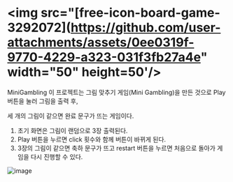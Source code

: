 
# <img src="[free-icon-board-game-3292072](https://github.com/user-attachments/assets/0ee0319f-9770-4229-a323-031f3fb27a4e" width="50" height=50'/>
MiniGambling
이 프로젝트는 그림 맞추기 게임(Mini Gambling)을 만든 것으로 Play 버튼을 눌러 그림을 출력 후, 

세 개의 그림이 같으면 완료 문구가 뜨는 게임이다.

1. 초기 화면은 그림이 랜덤으로 3장 출력된다.
2. Play 버튼을 누르면 click 횟수와 함께 버튼이 바뀌게 된다.
3. 3장의 그림이 같으면 축하 문구가 뜨고 restart 버튼을 누르면 처음으로 돌아가 게임을 다시 진행할 수 있다.

![image](https://github.com/user-attachments/assets/221d1172-720f-4409-af6e-cebbd7d1aab1)
